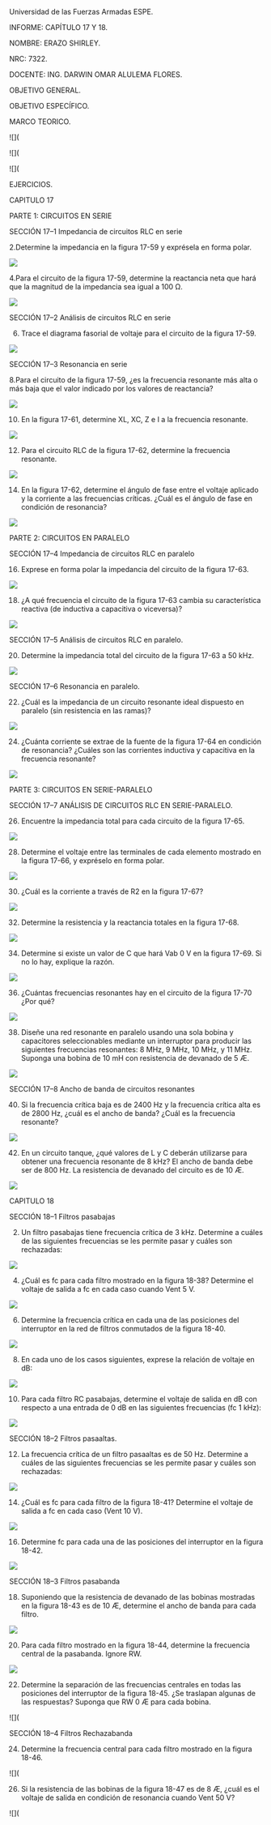 Universidad de las Fuerzas Armadas ESPE.

INFORME: CAPÍTULO 17 Y 18.

NOMBRE: ERAZO SHIRLEY.

NRC: 7322.

DOCENTE: ING. DARWIN OMAR ALULEMA FLORES.

OBJETIVO GENERAL.

OBJETIVO ESPECÍFICO.

MARCO TEORICO.

![](

![](

![](

EJERCICIOS.

CAPITULO 17

PARTE 1: CIRCUITOS EN SERIE

SECCIÓN 17–1 Impedancia de circuitos RLC en serie

2.Determine la impedancia en la figura 17-59 y exprésela en forma polar.

![](https://github.com/Shirley-Erazo9/Informe9/blob/main/EJ1.png)

4.Para el circuito de la figura 17-59, determine la reactancia neta que hará que la magnitud de la impedancia sea igual a 100 Ω.

![](https://github.com/Shirley-Erazo9/Informe9/blob/main/EJ2.png)

SECCIÓN 17–2 Análisis de circuitos RLC en serie

6. Trace el diagrama fasorial de voltaje para el circuito de la figura 17-59.

![](https://github.com/Shirley-Erazo9/Informe9/blob/main/EJ3.png)

SECCIÓN 17–3 Resonancia en serie

8.Para el circuito de la figura 17-59, ¿es la frecuencia resonante más alta o más baja que el valor indicado por los valores de reactancia?

![](https://github.com/Shirley-Erazo9/Informe9/blob/main/EJ4.png)

10. En la figura 17-61, determine XL, XC, Z e I a la frecuencia resonante.

![](https://github.com/Shirley-Erazo9/Informe9/blob/main/EJ5.png)

12. Para el circuito RLC de la figura 17-62, determine la frecuencia resonante.

![](https://github.com/Shirley-Erazo9/Informe9/blob/main/EJ6.png)

14. En la figura 17-62, determine el ángulo de fase entre el voltaje aplicado y la corriente a las frecuencias críticas. ¿Cuál es el ángulo de fase en condición de resonancia?

![](https://github.com/Shirley-Erazo9/Informe9/blob/main/EJ7.png)

PARTE 2: CIRCUITOS EN PARALELO

SECCIÓN 17–4 Impedancia de circuitos RLC en paralelo

16. Exprese en forma polar la impedancia del circuito de la figura 17-63.

![](https://github.com/Shirley-Erazo9/Informe9/blob/main/EJ8.png)

18. ¿A qué frecuencia el circuito de la figura 17-63 cambia su característica reactiva (de inductiva a capacitiva o viceversa)?

![](https://github.com/Shirley-Erazo9/Informe9/blob/main/EJ9.png)

SECCIÓN 17–5 Análisis de circuitos RLC en paralelo.

20. Determine la impedancia total del circuito de la figura 17-63 a 50 kHz.

![](https://github.com/Shirley-Erazo9/Informe9/blob/main/EJ10.png)

SECCIÓN 17–6 Resonancia en paralelo.

22. ¿Cuál es la impedancia de un circuito resonante ideal dispuesto en paralelo (sin resistencia en las ramas)?

![](https://github.com/Shirley-Erazo9/Informe9/blob/main/EJ11.png)

24. ¿Cuánta corriente se extrae de la fuente de la figura 17-64 en condición de resonancia? ¿Cuáles son las corrientes inductiva y capacitiva en la frecuencia resonante?

![](https://github.com/Shirley-Erazo9/Informe9/blob/main/EJ12.png)

PARTE 3: CIRCUITOS EN SERIE-PARALELO

SECCIÓN 17–7 ANÁLISIS DE CIRCUITOS RLC EN SERIE-PARALELO.

26. Encuentre la impedancia total para cada circuito de la figura 17-65.

![](https://github.com/Shirley-Erazo9/Informe9/blob/main/EJ13.png) 

28. Determine el voltaje entre las terminales de cada elemento mostrado en la figura 17-66, y expréselo en forma polar.

![](https://github.com/Shirley-Erazo9/Informe9/blob/main/EJ14.png)

30. ¿Cuál es la corriente a través de R2 en la figura 17-67?

![](https://github.com/Shirley-Erazo9/Informe9/blob/main/EJ15.png)

32. Determine la resistencia y la reactancia totales en la figura 17-68.

![](https://github.com/Shirley-Erazo9/Informe9/blob/main/EJ16.png)

34. Determine si existe un valor de C que hará Vab 0 V en la figura 17-69. Si no lo hay, explique la razón.

![](https://github.com/Shirley-Erazo9/Informe9/blob/main/EJ17.png)

36. ¿Cuántas frecuencias resonantes hay en el circuito de la figura 17-70 ¿Por qué?

![](https://github.com/Shirley-Erazo9/Informe9/blob/main/EJ18.png)

38. Diseñe una red resonante en paralelo usando una sola bobina y capacitores seleccionables mediante un interruptor para producir las siguientes frecuencias resonantes: 8 MHz, 9 MHz, 10 MHz, y 11 MHz. 
Suponga una bobina de 10 mH con resistencia de devanado de 5 Æ.

![](https://github.com/Shirley-Erazo9/Informe9/blob/main/EJ19.png)

SECCIÓN 17–8 Ancho de banda de circuitos resonantes

40. Si la frecuencia crítica baja es de 2400 Hz y la frecuencia crítica alta es de 2800 Hz, ¿cuál es el ancho de banda? ¿Cuál es la frecuencia resonante?

![](https://github.com/Shirley-Erazo9/Informe9/blob/main/EJ20.png)

42. En un circuito tanque, ¿qué valores de L y C deberán utilizarse para obtener una frecuencia resonante de 8 kHz? El ancho de banda debe ser de 800 Hz.
La resistencia de devanado del circuito es de 10 Æ.

![](https://github.com/Shirley-Erazo9/Informe9/blob/main/EJ21.png)

CAPITULO 18

SECCIÓN 18–1 Filtros pasabajas

2. Un filtro pasabajas tiene frecuencia crítica de 3 kHz. Determine a cuáles de las siguientes frecuencias se les permite pasar y cuáles son rechazadas:

![](https://github.com/Shirley-Erazo9/Informe9/blob/main/EJ22.png)

4. ¿Cuál es fc para cada filtro mostrado en la figura 18-38? Determine el voltaje de salida a fc en cada caso cuando Vent 5 V.

![](https://github.com/Shirley-Erazo9/Informe9/blob/main/EJ23.png)

6. Determine la frecuencia crítica en cada una de las posiciones del interruptor en la red de filtros conmutados de la figura 18-40.

![](https://github.com/Shirley-Erazo9/Informe9/blob/main/EJ24.png)

8. En cada uno de los casos siguientes, exprese la relación de voltaje en dB:

![](https://github.com/Shirley-Erazo9/Informe9/blob/main/EJ25.png)

10. Para cada filtro RC pasabajas, determine el voltaje de salida en dB con respecto a una entrada de 0 dB en las siguientes frecuencias (fc 1 kHz):

![](https://github.com/Shirley-Erazo9/Informe9/blob/main/EJ26.png)

SECCIÓN 18–2 Filtros pasaaltas.

12. La frecuencia crítica de un filtro pasaaltas es de 50 Hz. Determine a cuáles de las siguientes frecuencias se les permite pasar y cuáles son rechazadas:

![](https://github.com/Shirley-Erazo9/Informe9/blob/main/EJ27.png)

14. ¿Cuál es fc para cada filtro de la figura 18-41? Determine el voltaje de salida a fc en cada caso (Vent 10 V).

![](https://github.com/Shirley-Erazo9/Informe9/blob/main/EJ28.png)

16. Determine fc para cada una de las posiciones del interruptor en la figura 18-42.

![](https://github.com/Shirley-Erazo9/Informe9/blob/main/EJ29.png)

SECCIÓN 18–3 Filtros pasabanda

18. Suponiendo que la resistencia de devanado de las bobinas mostradas en la figura 18-43 es de 10 Æ, determine el ancho de banda para cada filtro.

![](https://github.com/Shirley-Erazo9/Informe9/blob/main/EJ30.png)

20. Para cada filtro mostrado en la figura 18-44, determine la frecuencia central de la pasabanda. Ignore RW.

![](https://github.com/Shirley-Erazo9/Informe9/blob/main/EJ31.png)

22. Determine la separación de las frecuencias centrales en todas las posiciones del interruptor de la figura 18-45. 
¿Se traslapan algunas de las respuestas? Suponga que RW 0 Æ para cada bobina.

![](

SECCIÓN 18–4 Filtros Rechazabanda

24. Determine la frecuencia central para cada filtro mostrado en la figura 18-46.

![](

26. Si la resistencia de las bobinas de la figura 18-47 es de 8 Æ, ¿cuál es el voltaje de salida en condición de resonancia cuando Vent 50 V?

![](











